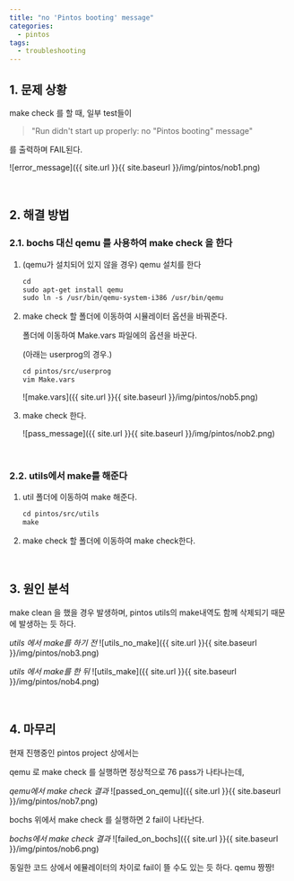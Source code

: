 ```yaml
---
title: "no 'Pintos booting' message"
categories:
  - pintos
tags:
  - troubleshooting
---
```

## 1. 문제 상황

make check 를 할 때, 일부 test들이

>"Run didn't start up properly: no "Pintos booting" message"

를 출력하며 FAIL된다.

![error_message]({{ site.url }}{{ site.baseurl }}/img/pintos/nob1.png)

&nbsp;

## 2. 해결 방법

### 2.1. bochs 대신 qemu 를 사용하여 make check 을 한다

1. (qemu가 설치되어 있지 않을 경우) qemu 설치를 한다

    ```default
    cd
    sudo apt-get install qemu
    sudo ln -s /usr/bin/qemu-system-i386 /usr/bin/qemu
    ```

2. make check 할 폴더에 이동하여 시뮬레이터 옵션을 바꿔준다.

    폴더에 이동하여 Make.vars 파일에의 옵션을 바꾼다.

    (아래는 userprog의 경우.)

    ```default
    cd pintos/src/userprog
    vim Make.vars
    ```

    ![make.vars]({{ site.url }}{{ site.baseurl }}/img/pintos/nob5.png)

3. make check 한다.

    ![pass_message]({{ site.url }}{{ site.baseurl }}/img/pintos/nob2.png)

&nbsp;

### 2.2. utils에서 make를 해준다

1. util 폴더에 이동하여 make 해준다.

    ```default
    cd pintos/src/utils
    make
    ```

2. make check 할 폴더에 이동하여 make check한다.

&nbsp;

## 3. 원인 분석

make clean 을 했을 경우 발생하며, pintos utils의 make내역도 함께 삭제되기 때문에 발생하는 듯 하다.

*utils 에서 make를 하기 전*
![utils_no_make]({{ site.url }}{{ site.baseurl }}/img/pintos/nob3.png)

*utils 에서 make를 한 뒤*
![utils_make]({{ site.url }}{{ site.baseurl }}/img/pintos/nob4.png)

&nbsp;

## 4. 마무리

현재 진행중인 pintos project 상에서는

qemu 로 make check 를 실행하면 정상적으로 76 pass가 나타나는데,

*qemu에서 make check 결과*
![passed_on_qemu]({{ site.url }}{{ site.baseurl }}/img/pintos/nob7.png)

bochs 위에서 make check 를 실행하면 2 fail이 나타난다.

*bochs에서 make check 결과*
![failed_on_bochs]({{ site.url }}{{ site.baseurl }}/img/pintos/nob6.png)

동일한 코드 상에서 에뮬레이터의 차이로 fail이 뜰 수도 있는 듯 하다. qemu 짱짱!